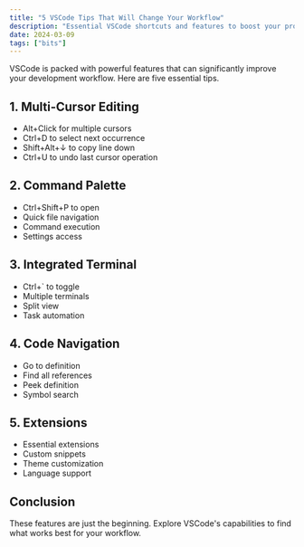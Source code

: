```yaml
---
title: "5 VSCode Tips That Will Change Your Workflow"
description: "Essential VSCode shortcuts and features to boost your productivity."
date: 2024-03-09
tags: ["bits"]
---
```


VSCode is packed with powerful features that can significantly improve your development workflow. Here are five essential tips.

## 1. Multi-Cursor Editing
- Alt+Click for multiple cursors
- Ctrl+D to select next occurrence
- Shift+Alt+↓ to copy line down
- Ctrl+U to undo last cursor operation

## 2. Command Palette
- Ctrl+Shift+P to open
- Quick file navigation
- Command execution
- Settings access

## 3. Integrated Terminal
- Ctrl+` to toggle
- Multiple terminals
- Split view
- Task automation

## 4. Code Navigation
- Go to definition
- Find all references
- Peek definition
- Symbol search

## 5. Extensions
- Essential extensions
- Custom snippets
- Theme customization
- Language support

## Conclusion

These features are just the beginning. Explore VSCode's capabilities to find what works best for your workflow. 